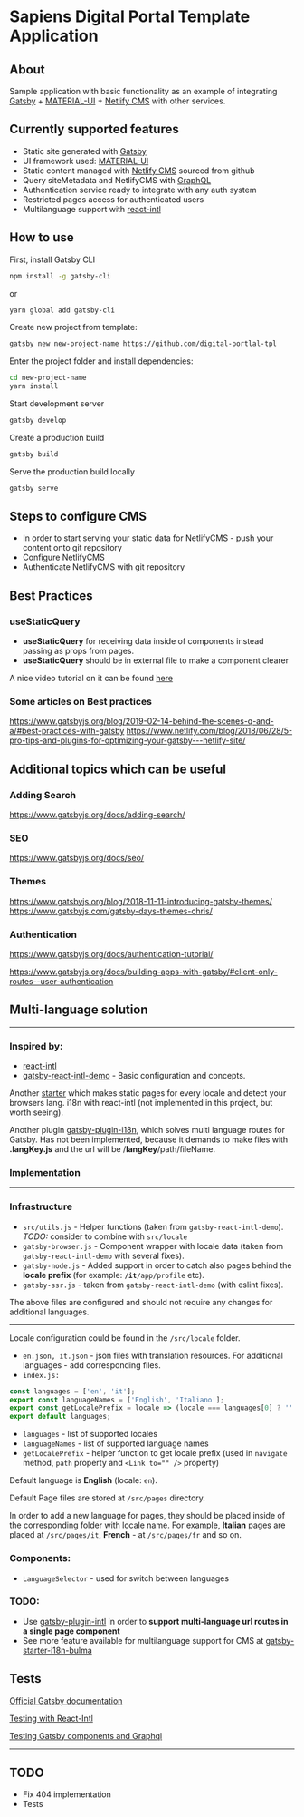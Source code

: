 # Sapiens Digital Portal Template Application

## About

Sample application with basic functionality as an example of integrating [Gatsby](https://www.gatsbyjs.org/) + [MATERIAL-UI](https://material-ui.com/) + [Netlify CMS](https://www.netlifycms.org/) with other services.

## Currently supported features

- Static site generated with [Gatsby](https://www.gatsbyjs.org/)
- UI framework used: [MATERIAL-UI](https://material-ui.com/)
- Static content managed with [Netlify CMS](https://www.netlifycms.org/) sourced from github
- Query siteMetadata and NetlifyCMS with [GraphQL](https://graphql.org/)
- Authentication service ready to integrate with any auth system
- Restricted pages access for authenticated users
- Multilanguage support with [react-intl](https://github.com/formatjs/react-intl)

## How to use

First, install Gatsby CLI

```sh
npm install -g gatsby-cli
```

or

```sh
yarn global add gatsby-cli
```

<!-- Download the example [or clone the repo](https://github.com/mui-org/material-ui): -->

<!--
```sh
curl https://codeload.github.com/mui-org/material-ui/tar.gz/next | tar -xz --strip=2  material-ui-next/examples/gatsby-next
cd gatsby-next
``` -->

Create new project from template:

```sh
gatsby new new-project-name https://github.com/digital-portlal-tpl
```

Enter the project folder and install dependencies:

```sh
cd new-project-name
yarn install
```

Start development server

```sh
gatsby develop
```

Create a production build

```sh
gatsby build
```

Serve the production build locally

```sh
gatsby serve
```

## Steps to configure CMS

- In order to start serving your static data for NetlifyCMS - push your content onto git repository
- Configure NetlifyCMS
- Authenticate NetlifyCMS with git repository

## Best Practices

### useStaticQuery

- **useStaticQuery** for receiving data inside of components instead passing as props from pages.
- **useStaticQuery** should be in external file to make a component clearer

A nice video tutorial on it can be found [here](https://egghead.io/lessons/gatsby-load-data-using-graphql-queries-directly-in-a-gatsby-v2-component-with-staticquery)

### Some articles on Best practices

https://www.gatsbyjs.org/blog/2019-02-14-behind-the-scenes-q-and-a/#best-practices-with-gatsby
https://www.netlify.com/blog/2018/06/28/5-pro-tips-and-plugins-for-optimizing-your-gatsby---netlify-site/

## Additional topics which can be useful

### Adding Search

https://www.gatsbyjs.org/docs/adding-search/

### SEO

https://www.gatsbyjs.org/docs/seo/

### Themes

https://www.gatsbyjs.org/blog/2018-11-11-introducing-gatsby-themes/
https://www.gatsbyjs.com/gatsby-days-themes-chris/

### Authentication

https://www.gatsbyjs.org/docs/authentication-tutorial/

https://www.gatsbyjs.org/docs/building-apps-with-gatsby/#client-only-routes--user-authentication

## Multi-language solution

---

### Inspired by:

- [react-intl](https://github.com/formatjs/react-intl)
- [gatsby-react-intl-demo](https://github.com/bmihelac/gatsby-react-intl-demo) - Basic configuration and concepts.

Another [starter](https://www.gatsbyjs.org/starters/tomekskuta/gatsby-starter-intl/) which makes static pages for every locale and detect your browsers lang. i18n with react-intl (not implemented in this project, but worth seeing).

Another plugin [gatsby-plugin-i18n](https://github.com/angeloocana/gatsby-plugin-i18n), which solves multi language routes for Gatsby.
Has not been implemented, because it demands to make files with **.langKey.js** and the url will be /**langKey**/path/fileName.

### Implementation

---

### Infrastructure

- `src/utils.js` - Helper functions (taken from `gatsby-react-intl-demo`). _TODO:_ consider to combine with `src/locale`
- `gatsby-browser.js` - Component wrapper with locale data (taken from `gatsby-react-intl-demo` with several fixes). 
- `gatsby-node.js` - Added support in order to catch also pages behind the **locale prefix** (for example: **`/it`**`/app/profile` etc).
- `gatsby-ssr.js` - taken from `gatsby-react-intl-demo` (with eslint fixes). 

The above files are configured and should not require any changes for additional languages.

---

Locale configuration could be found in the `/src/locale` folder.

- `en.json, it.json` - json files with translation resources. For additional languages - add corresponding files.
- `index.js:`

```js
const languages = ['en', 'it'];
export const languageNames = ['English', 'Italiano'];
export const getLocalePrefix = locale => (locale === languages[0] ? '' : `/${locale}`);
export default languages;
```

- `languages` - list of supported locales
- `languageNames` - list of supported language names
- `getLocalePrefix` - helper function to get locale prefix (used in `navigate` method, `path` property and `<Link to="" />` property)

Default language is **English** (locale: `en`).

Default Page files are stored at `/src/pages` directory.

In order to add a new language for pages, they should be placed inside of the corresponding folder with locale name. For example, **Italian** pages are placed at `/src/pages/it`, **French** - at `/src/pages/fr` and so on.

### Components:

- `LanguageSelector` - used for switch between languages

### TODO:

- Use [gatsby-plugin-intl](https://github.com/wiziple/gatsby-plugin-intl) in order to **support multi-language url routes in a single page component**
- See more feature available for multilanguage support for CMS at [gatsby-starter-i18n-bulma](https://github.com/kalwalt/gatsby-starter-i18n-bulma)

## Tests

[Official Gatsby documentation](https://www.gatsbyjs.org/docs/unit-testing/)

[Testing with React-Intl](https://github.com/formatjs/react-intl/blob/master/docs/Testing-with-React-Intl.md)

[Testing Gatsby components and Graphql](https://github.com/gatsbyjs/gatsby/blob/master/docs/docs/testing-components-with-graphql.md)

---

## **TODO**

- Fix 404 implementation
- Tests
